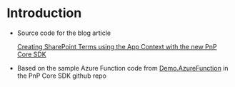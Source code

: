 # Introduction

- Source code for the blog article
    
    [Creating SharePoint Terms using the App Context with the new PnP Core SDK](https://blog.loitzl.com/posts/creating-sharePoint-managed-metadata-terms-using-the-new-pnp-core-sdk)

- Based on the sample Azure Function code from [Demo.AzureFunction](https://github.com/pnp/pnpcore/tree/dev/samples/Demo.AzureFunction) in the PnP Core SDK github repo 